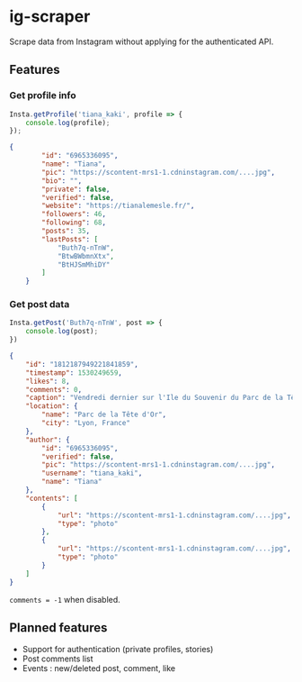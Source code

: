 # ig-scraper

Scrape data from Instagram without applying for the authenticated API.

## Features

### Get profile info

```js
Insta.getProfile('tiana_kaki', profile => {
	console.log(profile);
});
```

```json
{
		"id": "6965336095",
		"name": "Tiana",
		"pic": "https://scontent-mrs1-1.cdninstagram.com/....jpg",
		"bio": "",
		"private": false,
		"verified": false,
		"website": "https://tianalemesle.fr/",
		"followers": 46,
		"following": 68,
		"posts": 35,
		"lastPosts": [
			"Buth7q-nTnW",
			"BtwBWbmnXtx",
			"BtHJSmMhiDY"
		]
    }
```

### Get post data

```js
Insta.getPost('Buth7q-nTnW', post => {
	console.log(post);
})
```

```json
{
	"id": "1812187949221841859",
	"timestamp": 1530249659,
	"likes": 8,
	"comments": 0,
	"caption": "Vendredi dernier sur l'Ile du Souvenir du Parc de la Tête d'Or, à Lyon.",
	"location": {
		"name": "Parc de la Tête d'Or",
		"city": "Lyon, France"
	},
	"author": {
		"id": "6965336095",
		"verified": false,
		"pic": "https://scontent-mrs1-1.cdninstagram.com/....jpg",
		"username": "tiana_kaki",
		"name": "Tiana"
	},
	"contents": [
		{
			"url": "https://scontent-mrs1-1.cdninstagram.com/....jpg",
			"type": "photo"
		},
		{
			"url": "https://scontent-mrs1-1.cdninstagram.com/....jpg",
			"type": "photo"
		}
	]
}
```

`comments = -1` when disabled.

## Planned features

- Support for authentication (private profiles, stories)
- Post comments list
- Events : new/deleted post, comment, like
